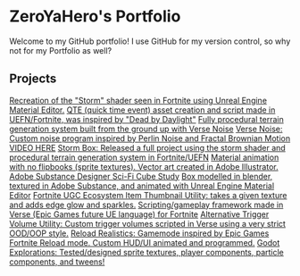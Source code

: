 # ZeroYaHero's Portfolio
Welcome to my GitHub portfolio!
I use GitHub for my version control, so why not for my Portfolio as well?

## Projects
[Recreation of the "Storm" shader seen in Fortnite using Unreal Engine Material Editor.](https://x.com/ZeroYaHero/status/1687967828215754753)
[QTE (quick time event) asset creation and script made in UEFN/Fortnite, was inspired by "Dead by Daylight"](https://x.com/ZeroYaHero/status/1735732924182327667)
[Fully procedural terrain generation system built from the ground up with Verse Noise](https://x.com/ZeroYaHero/status/1816518781092659348)
[Verse Noise: Custom noise program inspired by Perlin Noise and Fractal Brownian Motion](https://gist.github.com/ZeroYaHero/63499397e40025fe061cd8c3d7f55397) [VIDEO HERE](https://x.com/ZeroYaHero/status/1765820934768771317)
[Storm Box: Released a full project using the storm shader and procedural terrain generation system in Fortnite/UEFN](https://github.com/ZeroYaHero/StormBox) 
[Material animation with no flipbooks (sprite textures). Vector art created in Adobe Illustrator.](https://x.com/ZeroYaHero/status/1811214016997454189)
[Adobe Substance Designer Sci-Fi Cube Study](https://x.com/ZeroYaHero/status/1819143137819820472)
[Box modelled in blender, textured in Adobe Substance, and animated with Unreal Engine Material Editor](https://x.com/ZeroYaHero/status/1913019372379025675)
[Fortnite UGC Ecosystem Item Thumbnail Utility: takes a given texture and adds edge glow and sparkles.](https://x.com/ZeroYaHero/status/1822694817567998083)
[Scripting/gameplay framework made in Verse (Epic Games future UE language) for Fortnite](https://gist.github.com/ZeroYaHero/d0f17197e4f0a5a72bc1bf53e28c9860)
[Alternative Trigger Volume Utility: Custom trigger volumes scripted in Verse using a very strict OOD/OOP style.](https://github.com/ZeroYaHero/VerseVolumes)
[Reload Realistics: Gamemode inspired by Epic Games Fortnite Reload mode. Custom HUD/UI animated and programmed.](https://x.com/ZeroYaHero/status/1898818115091538321)
[Godot Explorations: Tested/designed sprite textures, player components, particle components, and tweens!](https://x.com/ZeroYaHero/status/1747096356622139514)
